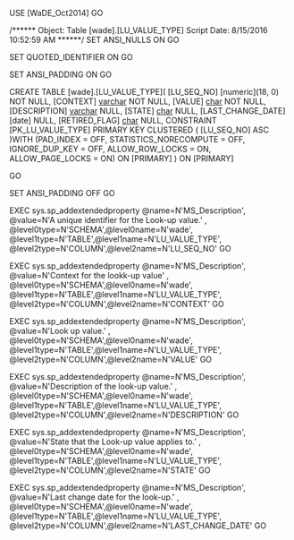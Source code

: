 ﻿USE [WaDE_Oct2014]
GO

/****** Object:  Table [wade].[LU_VALUE_TYPE]    Script Date: 8/15/2016 10:52:59 AM ******/
SET ANSI_NULLS ON
GO

SET QUOTED_IDENTIFIER ON
GO

SET ANSI_PADDING ON
GO

CREATE TABLE [wade].[LU_VALUE_TYPE](
	[LU_SEQ_NO] [numeric](18, 0) NOT NULL,
	[CONTEXT] [varchar](10) NOT NULL,
	[VALUE] [char](1) NOT NULL,
	[DESCRIPTION] [varchar](255) NULL,
	[STATE] [char](2) NULL,
	[LAST_CHANGE_DATE] [date] NULL,
	[RETIRED_FLAG] [char](1) NULL,
 CONSTRAINT [PK_LU_VALUE_TYPE] PRIMARY KEY CLUSTERED 
(
	[LU_SEQ_NO] ASC
)WITH (PAD_INDEX = OFF, STATISTICS_NORECOMPUTE = OFF, IGNORE_DUP_KEY = OFF, ALLOW_ROW_LOCKS = ON, ALLOW_PAGE_LOCKS = ON) ON [PRIMARY]
) ON [PRIMARY]

GO

SET ANSI_PADDING OFF
GO

EXEC sys.sp_addextendedproperty @name=N'MS_Description', @value=N'A unique identifier for the Look-up value.' , @level0type=N'SCHEMA',@level0name=N'wade', @level1type=N'TABLE',@level1name=N'LU_VALUE_TYPE', @level2type=N'COLUMN',@level2name=N'LU_SEQ_NO'
GO

EXEC sys.sp_addextendedproperty @name=N'MS_Description', @value=N'Context for the lookk-up value' , @level0type=N'SCHEMA',@level0name=N'wade', @level1type=N'TABLE',@level1name=N'LU_VALUE_TYPE', @level2type=N'COLUMN',@level2name=N'CONTEXT'
GO

EXEC sys.sp_addextendedproperty @name=N'MS_Description', @value=N'Look up value.' , @level0type=N'SCHEMA',@level0name=N'wade', @level1type=N'TABLE',@level1name=N'LU_VALUE_TYPE', @level2type=N'COLUMN',@level2name=N'VALUE'
GO

EXEC sys.sp_addextendedproperty @name=N'MS_Description', @value=N'Description of the look-up value.' , @level0type=N'SCHEMA',@level0name=N'wade', @level1type=N'TABLE',@level1name=N'LU_VALUE_TYPE', @level2type=N'COLUMN',@level2name=N'DESCRIPTION'
GO

EXEC sys.sp_addextendedproperty @name=N'MS_Description', @value=N'State that the Look-up value applies to.' , @level0type=N'SCHEMA',@level0name=N'wade', @level1type=N'TABLE',@level1name=N'LU_VALUE_TYPE', @level2type=N'COLUMN',@level2name=N'STATE'
GO

EXEC sys.sp_addextendedproperty @name=N'MS_Description', @value=N'Last change date for the look-up.' , @level0type=N'SCHEMA',@level0name=N'wade', @level1type=N'TABLE',@level1name=N'LU_VALUE_TYPE', @level2type=N'COLUMN',@level2name=N'LAST_CHANGE_DATE'
GO


